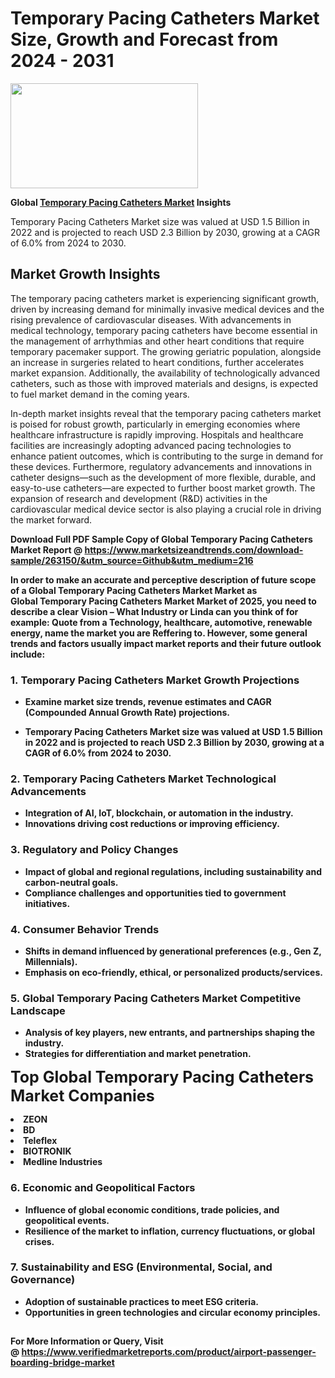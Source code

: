 <H1>Temporary Pacing Catheters Market Size, Growth and Forecast from 2024 - 2031</H1><img class="aligncenter size-medium wp-image-584254" src="https://thirdeyenews.in/wp-content/uploads/2024/09/Global-Market-Research-300x168.jpeg" alt="" width="300" height="168" /><p><strong>Global&nbsp;<a href="https://www.marketsizeandtrends.com/download-sample/263150/&amp;utm_source=Github&utm_medium=216">Temporary Pacing Catheters Market</a> Insights</strong></p><p>Temporary Pacing Catheters Market size was valued at USD 1.5 Billion in 2022 and is projected to reach USD 2.3 Billion by 2030, growing at a CAGR of 6.0% from 2024 to 2030.</p><p><h2>Market Growth Insights</h2> <p>The temporary pacing catheters market is experiencing significant growth, driven by increasing demand for minimally invasive medical devices and the rising prevalence of cardiovascular diseases. With advancements in medical technology, temporary pacing catheters have become essential in the management of arrhythmias and other heart conditions that require temporary pacemaker support. The growing geriatric population, alongside an increase in surgeries related to heart conditions, further accelerates market expansion. Additionally, the availability of technologically advanced catheters, such as those with improved materials and designs, is expected to fuel market demand in the coming years.</p> <p><strong></strong></p> <p>In-depth market insights reveal that the temporary pacing catheters market is poised for robust growth, particularly in emerging economies where healthcare infrastructure is rapidly improving. Hospitals and healthcare facilities are increasingly adopting advanced pacing technologies to enhance patient outcomes, which is contributing to the surge in demand for these devices. Furthermore, regulatory advancements and innovations in catheter designs—such as the development of more flexible, durable, and easy-to-use catheters—are expected to further boost market growth. The expansion of research and development (R&D) activities in the cardiovascular medical device sector is also playing a crucial role in driving the market forward.</p> <p><strong></p><p><span class=""><strong>Download Full PDF Sample Copy of Global Temporary Pacing Catheters Market Report</strong> @ <a href="https://www.marketsizeandtrends.com/download-sample/263150/&amp;utm_source=Github&utm_medium=216" target="_blank">https://www.marketsizeandtrends.com/download-sample/263150/&amp;utm_source=Github&utm_medium=216</a></span></p><p>In order to make an accurate and perceptive description of future scope of a Global&nbsp;Temporary Pacing Catheters Market Market as Global&nbsp;Temporary Pacing Catheters Market Market of 2025, you need to describe a clear Vision &ndash; What Industry or Linda can you think of for example: Quote from a Technology, healthcare, automotive, renewable energy, name the market you are Reffering to. However, some general trends and factors usually impact market reports and their future outlook include:</p><h3>1.&nbsp;<strong>Temporary Pacing Catheters Market Growth Projections</strong></h3><ul><li>Examine market size trends, revenue estimates and CAGR (Compounded Annual Growth Rate) projections.</li><li><p>Temporary Pacing Catheters Market size was valued at USD 1.5 Billion in 2022 and is projected to reach USD 2.3 Billion by 2030, growing at a CAGR of 6.0% from 2024 to 2030.</p></li></ul><h3>2.&nbsp;<strong>Temporary Pacing Catheters Market Technological Advancements</strong></h3><ul><li>Integration of AI, IoT, blockchain, or automation in the industry.</li><li>Innovations driving cost reductions or improving efficiency.</li></ul><h3>3.&nbsp;<strong>Regulatory and Policy Changes</strong></h3><ul><li>Impact of global and regional regulations, including sustainability and carbon-neutral goals.</li><li>Compliance challenges and opportunities tied to government initiatives.</li></ul><h3>4.&nbsp;<strong>Consumer Behavior Trends</strong></h3><ul><li>Shifts in demand influenced by generational preferences (e.g., Gen Z, Millennials).</li><li>Emphasis on eco-friendly, ethical, or personalized products/services.</li></ul><h3>5.&nbsp;<strong>Global Temporary Pacing Catheters Market Competitive Landscape</strong></h3><ul><li>Analysis of key players, new entrants, and partnerships shaping the industry.</li><li>Strategies for differentiation and market penetration.</li></ul><p data-pm-slice="1 1 []"><span style="color: inherit; font-family: inherit; font-size: 25px;">Top Global Temporary Pacing Catheters Market Companies</span></p><div class="" data-test-id=""><p><li>ZEON</li><li> BD</li><li> Teleflex</li><li> BIOTRONIK</li><li> Medline Industries</li></p></div><h3>6.&nbsp;<strong>Economic and Geopolitical Factors</strong></h3><ul><li>Influence of global economic conditions, trade policies, and geopolitical events.</li><li>Resilience of the market to inflation, currency fluctuations, or global crises.</li></ul><h3>7.&nbsp;<strong>Sustainability and ESG (Environmental, Social, and Governance)</strong></h3><ul><li>Adoption of sustainable practices to meet ESG criteria.</li><li>Opportunities in green technologies and circular economy principles.</li></ul><h2><strong style="font-size: 14px;">For More Information or Query, Visit @&nbsp;</strong><a style="background-color: #ffffff; font-size: 14px;" href="https://www.marketsizeandtrends.com/report/temporary-pacing-catheters-market/" target="_blank">https://www.verifiedmarketreports.com/product/airport-passenger-boarding-bridge-market</a></h2>
